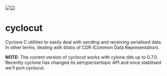 [![CI](https://github.com/eclipse-zenoh/zenoh/workflows/CI/badge.svg)](https://github.com/kydos/cyclocut/actions?query=workflow%3ACMake)

# cyclocut
Cyclone C utilities to easily deal with sending and receiving serialised data. In other terms, dealing with blobs of CDR (Common Data Representation).

**NOTE:** The current version of cyclocut works with cylone dds up to 0.7.0. Recently cyclone has changed its sertype/sertopic API and once stabilised we'll port cyclocut. 
